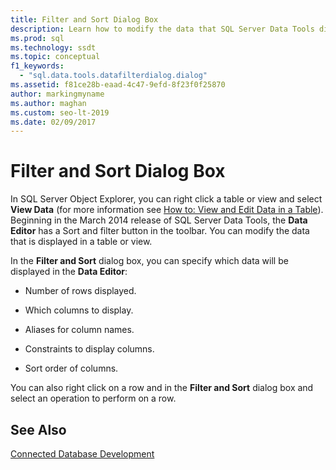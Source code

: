 ```yaml
---
title: Filter and Sort Dialog Box
description: Learn how to modify the data that SQL Server Data Tools displays in a table or view. See how to adjust the number of rows, the sort order, and other factors.
ms.prod: sql
ms.technology: ssdt
ms.topic: conceptual
f1_keywords: 
  - "sql.data.tools.datafilterdialog.dialog"
ms.assetid: f81ce28b-eaad-4c47-9efd-8f23f0f25870
author: markingmyname
ms.author: maghan
ms.custom: seo-lt-2019
ms.date: 02/09/2017
---
```


# Filter and Sort Dialog Box

In SQL Server Object Explorer, you can right click a table or view and select **View Data** (for more information see [How to: View and Edit Data in a Table](../ssdt/how-to-view-and-edit-data-in-a-table.md)). Beginning in the March 2014 release of SQL Server Data Tools, the **Data Editor** has a Sort and filter button in the toolbar. You can modify the data that is displayed in a table or view.  
  
In the **Filter and Sort** dialog box, you can specify which data will be displayed in the **Data Editor**:  
  
-   Number of rows displayed.  
  
-   Which columns to display.  
  
-   Aliases for column names.  
  
-   Constraints to display columns.  
  
-   Sort order of columns.  
  
You can also right click on a row and in the **Filter and Sort** dialog box and select an operation to perform on a row.  
  
## See Also  
[Connected Database Development](../ssdt/connected-database-development.md)  
  
